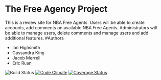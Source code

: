 # The Free Agency Project

This is a review site for NBA Free Agents. Users will be able to create accounts, add comments on available NBA Free Agents. Administrators will be able to manage users, delete comments and manage users and add additional features.
#Authors
* Ian Highsmith
* Cassandra King
* Jacob Merrell
* Eric Ruan


![Build Status](https://codeship.com/projects/eba289e0-084f-0136-babb-6685fd843c27/status?branch=master)
[![Code Climate](https://codeclimate.com/github/cassking/the-free-agency/badges/gpa.svg)](https://codeclimate.com/github/cassking/the-free-agency)
[![Coverage Status](https://coveralls.io/repos/github/cassking/the-free-agency/badge.svg?branch=master)](https://coveralls.io/github/cassking/the-free-agency?branch=master)
